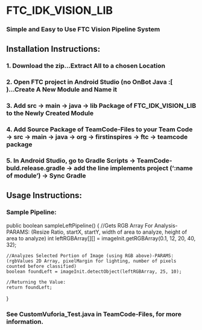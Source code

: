 # FTC_IDK_VISION_LIB
### Simple and Easy to Use FTC Vision Pipeline System

## Installation Instructions:

### 1. Download the zip…Extract All to a chosen Location
### 2. Open FTC project in Android Studio (no OnBot Java :[ )...Create A New Module and Name it
### 3. Add src -> main -> java -> lib Package of FTC_IDK_VISION_LIB to the Newly Created Module
### 4. Add Source Package of TeamCode-Files to your Team Code -> src -> main -> java -> org -> firstinspires -> ftc -> teamcode package
### 5. In Android Studio, go to Gradle Scripts -> TeamCode-buld.release.gradle -> add the line implements project (‘:name of module’) -> Sync Gradle
   
## Usage Instructions:
  
### Sample Pipeline:
  public boolean sampleLeftPipeline() {
    //Gets RGB Array For Analysis-PARAMS: (Resize Ratio, startX, startY, width of area to analyze, height of area to analyze)
    int leftRGBArray[][] = imageInit.getRGBArray(0.1, 12, 20, 40, 32);
    
    //Analyzes Selected Portion of Image (using RGB above)-PARAMS: (rgbValues 2D Array, pixelMargin for lighting, number of pixels counted before classified)
    boolean foundLeft = imageInit.detectObject(leftRGBArray, 25, 10);

    //Returning the Value:
    return foundLeft;
  }

### See CustomVuforia_Test.java in TeamCode-Files, for more information.
